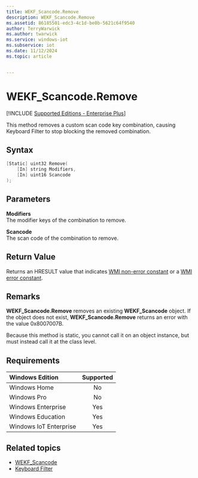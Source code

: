 ```yaml
---
title: WEKF_Scancode.Remove
description: WEKF_Scancode.Remove
ms.assetid: 86185501-edc3-4c1d-be0b-5621c64f9540
author: TerryWarwick
ms.author: twarwick
ms.service: windows-iot
ms.subservice: iot
ms.date: 11/12/2024
ms.topic: article


---
```

# WEKF_Scancode.Remove

[!INCLUDE [Supported Editions - Enterprise Plus](../../../includes/incl-supported-OS-Enterprise-Plus.md)]

This method removes a custom scan code key combination, causing Keyboard Filter to stop blocking the removed combination.

## Syntax

```powershell
[Static] uint32 Remove(
    [In] string Modifiers,
    [In] uint16 Scancode
);
```

## Parameters

**Modifiers**</br>The modifier keys of the combination to remove.

**Scancode**</br>The scan code of the combination to remove.

## Return Value

Returns an HRESULT value that indicates [WMI non-error constant](/windows/win32/wmisdk/wmi-non-error-constants) or a [WMI error constant](/windows/win32/wmisdk/wmi-error-constants).

## Remarks

**WEKF_Scancode.Remove** removes an existing **WEKF_Scancode** object. If the object does not exist, **WEKF_Scancode.Remove** returns an error with the value 0x8007007B.

Because this method is static, you cannot call it on an object instance, but must instead call it at the class level.

## Requirements

| Windows Edition        | Supported |
|:-----------------------|:---------:|
| Windows Home           | No        |
| Windows Pro            | No        |
| Windows Enterprise     | Yes       |
| Windows Education      | Yes       |
| Windows IoT Enterprise | Yes       |

## Related topics

- [WEKF_Scancode](wekf-scancode.md)
- [Keyboard Filter](keyboardfilter.md)
